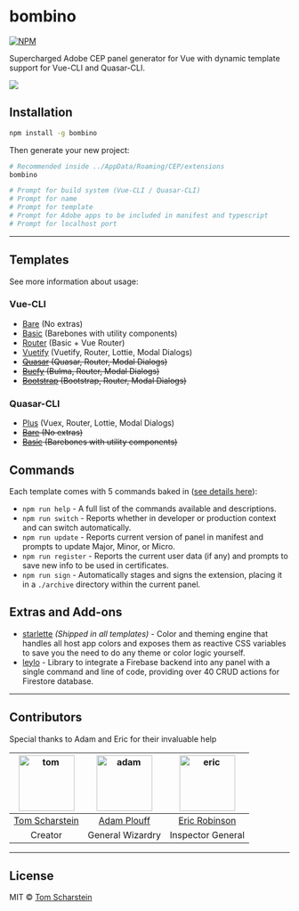 # bombino

[![NPM](https://nodei.co/npm/bombino.png)](https://nodei.co/npm/bombino/)

Supercharged Adobe CEP panel generator for Vue with dynamic template support for Vue-CLI and Quasar-CLI.

![](https://thumbs.gfycat.com/PiercingDizzyImperialeagle-size_restricted.gif)

## Installation

```bash
npm install -g bombino
```

Then generate your new project:

```bash
# Recommended inside ../AppData/Roaming/CEP/extensions
bombino

# Prompt for build system (Vue-CLI / Quasar-CLI)
# Prompt for name
# Prompt for template
# Prompt for Adobe apps to be included in manifest and typescript
# Prompt for localhost port
```

---

## Templates

See more information about usage:

### Vue-CLI

- [Bare](https://github.com/Inventsable/cep-vue-cli-bare3x) (No extras)
- [Basic](https://github.com/Inventsable/cep-vue-cli-basic3x) (Barebones with utility components)
- [Router](https://github.com/Inventsable/cep-vue-cli-router3x) (Basic + Vue Router)
- [Vuetify](https://github.com/Inventsable/cep-vue-cli-plus3x) (Vuetify, Router, Lottie, Modal Dialogs)
- ~~[Quasar]() (Quasar, Router, Modal Dialogs)~~
- ~~[Buefy]() (Bulma, Router, Modal Dialogs)~~
- ~~[Bootstrap]() (Bootstrap, Router, Modal Dialogs)~~

### Quasar-CLI

- [Plus](https://github.com/Inventsable/cep-quasar-cli-plus) (Vuex, Router, Lottie, Modal Dialogs)
- ~~[Bare](https://github.com/Inventsable/cep-quasar-cli-bare) (No extras)~~
- ~~[Basic](https://github.com/Inventsable/cep-quasar-cli-basic) (Barebones with utility components)~~

## Commands

Each template comes with 5 commands baked in ([see details here](https://github.com/Inventsable/CEP-Self-Signing-Panel#what-do-they-do)):

- `npm run help` - A full list of the commands available and descriptions.
- `npm run switch` - Reports whether in developer or production context and can switch automatically.
- `npm run update` - Reports current version of panel in manifest and prompts to update Major, Minor, or Micro.
- `npm run register` - Reports the current user data (if any) and prompts to save new info to be used in certificates.
- `npm run sign` - Automatically stages and signs the extension, placing it in a `./archive` directory within the current panel.

## Extras and Add-ons

- [starlette](https://github.com/Inventsable/starlette) _(Shipped in all templates)_ - Color and theming engine that handles all host app colors and exposes them as reactive CSS variables to save you the need to do any theme or color logic yourself.
- [leylo](https://github.com/Inventsable/leylo) - Library to integrate a Firebase backend into any panel with a single command and line of code, providing over 40 CRUD actions for Firestore database.

---

## Contributors

Special thanks to Adam and Eric for their invaluable help

| <a href="https://github.com/Inventsable"><img src="https://avatars2.githubusercontent.com/u/37279677?s=460&v=4" alt="tom" width="100"/></a> | <a href="https://github.com/adamplouff"><img src="https://avatars1.githubusercontent.com/u/8580225?s=460&v=4" alt="adam" width="100"/></a> | <a href="https://github.com/ericdrobinson"><img src="https://avatars0.githubusercontent.com/u/9142587?s=460&v=4" alt="eric" width="100"/></a> |
| :-----------------------------------------------------------------------------------------------------------------------------------------: | :----------------------------------------------------------------------------------------------------------------------------------------: | :-------------------------------------------------------------------------------------------------------------------------------------------: |
|                                              [Tom Scharstein](https://github.com/Inventsable)                                               |                                                [Adam Plouff](https://github.com/adamplouff)                                                |                                               [Eric Robinson](https://github.com/ericdrobinson)                                               |
|                                                                   Creator                                                                   |                                                              General Wizardry                                                              |                                                               Inspector General                                                               |

---

## License

MIT © [Tom Scharstein](www.inventsable.cc)
